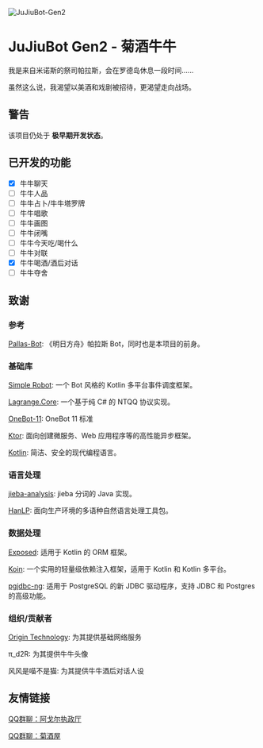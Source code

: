 ![JuJiuBot-Gen2](https://socialify.git.ci/MicIsHere/JuJiuBot-Gen2/image?custom_description=%E4%BD%BF%E7%94%A8+Kotlin+%E7%BC%96%E5%86%99%E7%9A%84%E7%AC%AC%E4%BA%8C%E4%BB%A3%E8%8F%8A%E9%85%92%E7%89%9B%E7%89%9B%EF%BC%8C%E9%AB%98%E6%80%A7%E8%83%BD%E3%80%81%E9%AB%98%E5%8F%AF%E9%9D%A0%E6%80%A7%E3%80%82%0A%E6%BA%90%E4%BA%8E+Pallas-Bot%E3%80%82&description=1&language=1&name=1&owner=1&pattern=Plus&theme=Light)

# JuJiuBot Gen2 - 菊酒牛牛
我是来自米诺斯的祭司帕拉斯，会在罗德岛休息一段时间......

虽然这么说，我渴望以美酒和戏剧被招待，更渴望走向战场。

## 警告
该项目仍处于 **极早期开发状态**。

## 已开发的功能
- [x] 牛牛聊天
- [ ] 牛牛人品
- [ ] 牛牛占卜/牛牛塔罗牌
- [ ] 牛牛唱歌
- [ ] 牛牛画图
- [ ] 牛牛闭嘴
- [ ] 牛牛今天吃/喝什么
- [ ] 牛牛对联
- [x] 牛牛喝酒/酒后对话
- [ ] 牛牛夺舍

## 致谢

### 参考
[Pallas-Bot](https://github.com/MistEO/Pallas-Bot): 《明日方舟》帕拉斯 Bot，同时也是本项目的前身。

### 基础库
[Simple Robot](https://github.com/simple-robot/simpler-robot): 一个 Bot 风格的 Kotlin 多平台事件调度框架。

[Lagrange.Core](https://github.com/LagrangeDev/Lagrange.Core): 一个基于纯 C# 的 NTQQ 协议实现。

[OneBot-11](https://github.com/botuniverse/onebot-11): OneBot 11 标准

[Ktor](https://github.com/ktorio/ktor): 面向创建微服务、Web 应用程序等的高性能异步框架。

[Kotlin](https://github.com/JetBrains/kotlin): 简洁、安全的现代编程语言。

### 语言处理
[jieba-analysis](https://github.com/huaban/jieba-analysis): jieba 分词的 Java 实现。

[HanLP](https://github.com/hankcs/HanLP): 面向生产环境的多语种自然语言处理工具包。

### 数据处理
[Exposed](https://github.com/JetBrains/Exposed): 适用于 Kotlin 的 ORM 框架。

[Koin](https://github.com/InsertKoinIO/koin): 一个实用的轻量级依赖注入框架，适用于 Kotlin 和 Kotlin 多平台。

[pgjdbc-ng](https://github.com/impossibl/pgjdbc-ng/): 适用于 PostgreSQL 的新 JDBC 驱动程序，支持 JDBC 和 Postgres 的高级功能。

### 组织/贡献者
[Origin Technology](https://github.com/Origin-Technology): 为其提供基础网络服务

π_d2R: 为其提供牛牛头像

风风是喵不是猫: 为其提供牛牛酒后对话人设

## 友情链接
[QQ群聊：阿戈尔执政厅](http://qm.qq.com/cgi-bin/qm/qr?_wv=1027&k=mUOOO_GjsS6naYrj5A-M-Qn9L98u7IBA&authKey=T1pEscv8DX60gCfwC0KUDKTsrO%2FJXXi0ygD46xhm7dp2rtxVrRFGlaSVCzQv8Wh6&noverify=0&group_code=801789472)

[QQ群聊：菊酒屋](http://qm.qq.com/cgi-bin/qm/qr?_wv=1027&k=7dIESfgoVwgc4MMcN0ZMveHxdRAqC0k6&authKey=fAcXmfNAxGbS%2FyiDcLTNT8Opd0o0VPg1hDuVCrSBpTZmpT%2Fk7RULsJwM0H1eHG%2F9&noverify=0&group_code=248249482)